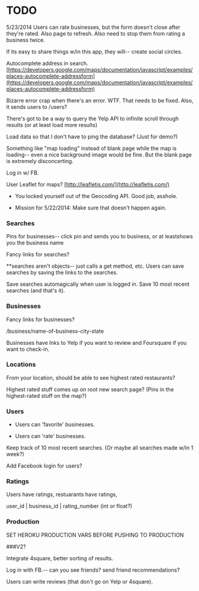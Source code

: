 # TODO

5/23/2014
Users can rate businesses, but the form doesn't close after they're rated. Also page to refresh. Also need to stop them from rating a business twice.


If its easy to share things w/in this app, they will-- create social circles.

Autocomplete address in search. [https://developers.google.com/maps/documentation/javascript/examples/places-autocomplete-addressform](https://developers.google.com/maps/documentation/javascript/examples/places-autocomplete-addressform)



Bizarre error crap when there's an error. WTF. That needs to be fixed.
Also, it sends users to /users?



There's got to be a way to query the Yelp API to infinite scroll through results (or at least load more results)

Load data so that I don't have to ping the database? (Just for demo?)

Something like "map loading" instead of blank page while the map is loading-- even a nice background image would be fine. But the blank page is extremely disconcerting.

Log in w/ FB.



User Leaflet for maps? [http://leafletjs.com/](http://leafletjs.com/)


* You locked yourself out of the Geocoding API. Good job, asshole. 

* Mission for 5/22/2014: Make sure that doesn't happen again.



### Searches

Pins for businesses-- click pin and sends you to business, or at leastshows you the business name

Fancy links for searches?

**searches aren't objects-- just calls a get method, etc. Users can save searches by saving the links to the searches.

Save searches automagically when user is logged in. Save 10 most recent searches (and that's it).



### Businesses

Fancy links for businesses?

/business/name-of-business-city-state

Businesses have lnks to Yelp if you want to review and Foursquare if you want to check-in.



### Locations

From your location, should be able to see highest rated restaurants? 

Highest rated stuff comes up on root new search page? (Pins in the highest-rated stuff on the map?)



### Users

<!-- Add users. -->

* Users can 'favorite' businesses.

* Users can 'rate' businesses.

Keep track of 10 most recent searches. (Or maybe all searches made w/in 1 week?)

Add Facebook login for users?


### Ratings

Users have ratings, restuarants have ratings, 

user_id | business_id | rating_number (int or float?)



### Production

SET HEROKU PRODUCTION VARS BEFORE PUSHING TO PRODUCTION



###V2?

Integrate 4square, better sorting of results.

Log in with FB.-- can you see friends? send friend recommendations?

Users can write reviews (that don't go on Yelp or 4square).

